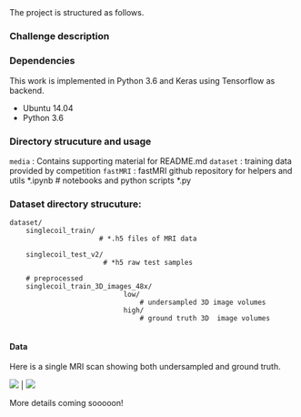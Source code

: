 ## 

The project is structured as follows.

### Challenge description
### Dependencies
This work is implemented in Python 3.6 and Keras using Tensorflow as backend.

*    Ubuntu 14.04
*    Python 3.6

### Directory strucuture and usage
`media` : Contains supporting material for README.md
`dataset` : training data provided by competition
`fastMRI` : fastMRI github repository for helpers and utils
*.ipynb # notebooks and python scripts
*.py

### Dataset directory strucuture:

```
dataset/
	singlecoil_train/
                      # *.h5 files of MRI data
            
    singlecoil_test_v2/
                       # *h5 raw test samples
    
    # preprocessed
    singlecoil_train_3D_images_48x/
                            low/
                                # undersampled 3D image volumes
                            high/
                                # ground truth 3D  image volumes
                           
```

#### Data
Here is a single MRI scan showing both undersampled and ground truth.

![](media/mri_high.gif) | ![](media/mri_low.gif)

More details coming sooooon!
